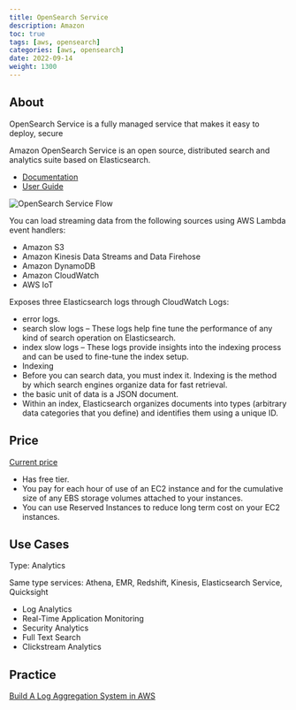 ```yaml
---
title: OpenSearch Service 
description: Amazon 
toc: true
tags: [aws, opensearch]
categories: [aws, opensearch]
date: 2022-09-14
weight: 1300
---
```


## About

OpenSearch Service is a fully managed service that makes it easy to deploy, secure

Amazon OpenSearch Service is an open source, distributed search and analytics suite based on Elasticsearch.

- [Documentation](https://aws.amazon.com/opensearch-service/)
- [User Guide](https://docs.aws.amazon.com/opensearch-service/?id=docs_gateway)

![OpenSearch Service Flow](https://d1.awsstatic.com/product-marketing/Elasticsearch/product-page-diagram_Amazon-OpenSearch-Service_HIW%402x.f20d73b8aa110b5fb6ca1d9ebb439066a5e31ef5.png)

You can load streaming data from the following sources using AWS Lambda event handlers:

- Amazon S3
- Amazon Kinesis Data Streams and Data Firehose
- Amazon DynamoDB
- Amazon CloudWatch
- AWS IoT

Exposes three Elasticsearch logs through CloudWatch Logs:

- error logs.
- search slow logs – These logs help fine tune the performance of any kind of search operation on Elasticsearch.
- index slow logs – These logs provide insights into the indexing process and can be used to fine-tune the index setup.
- Indexing
- Before you can search data, you must index it. Indexing is the method by which search engines organize data for fast retrieval.
- the basic unit of data is a JSON document.
- Within an index, Elasticsearch organizes documents into types (arbitrary data categories that you define) and identifies them using a unique ID.

## Price

[Current price](https://aws.amazon.com/opensearch-service/pricing/)

- Has free tier.
- You pay for each hour of use of an EC2 instance and for the cumulative size of any EBS storage volumes attached to your instances.
- You can use Reserved Instances to reduce long term cost on your EC2 instances.

## Use Cases

Type: Analytics

Same type services: Athena, EMR, Redshift, Kinesis, Elasti­csearch Service, Quicksight

- Log Analytics
- Real-Time Application Monitoring
- Security Analytics
- Full Text Search
- Clickstream Analytics

## Practice

[Build A Log Aggregation System in AWS](build-log-aggregation-system)
